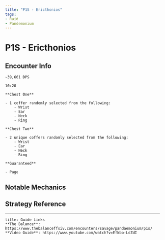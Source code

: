 ```yaml
---
title: "P1S - Ericthonios"
tags:
- Raid
- Pandemonium
---
```

# P1S - Ericthonios

## Encounter Info

```ad-dps-check
~39,661 DPS
```
```ad-enrage
10:20
```
```ad-drops
**Chest One**

- 1 coffer randomly selected from the following:
	- Wrist
	- Ear
	- Neck
	- Ring

**Chest Two**

- 2 unique coffers randomly selected from the following:
	- Wrist
	- Ear
	- Neck
	- Ring

**Guaranteed**

- Page
```

## Notable Mechanics


## Strategy Reference

---

```ad-info
title: Guide Links
**The Balance**: https://www.thebalanceffxiv.com/encounters/savage/pandaemonium/p1s/
**Video Guide**: https://www.youtube.com/watch?v=Efkbo-LdZdI
```
